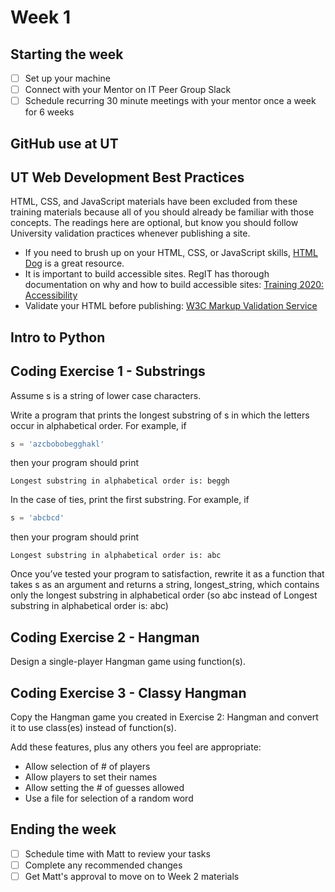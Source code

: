 # Week 1

## Starting the week
- [ ] Set up your machine
- [ ] Connect with your Mentor on IT Peer Group Slack
- [ ] Schedule recurring 30 minute meetings with your mentor once a week for 6 weeks

## GitHub use at UT


## UT Web Development Best Practices
HTML, CSS, and JavaScript materials have been excluded from these training materials because all of you should already be familiar with those concepts. The readings here are optional, but know you should follow University validation practices whenever publishing a site.
- If you need to brush up on your HTML, CSS, or JavaScript skills, [HTML Dog](http://htmldog.com/) is a great resource.
- It is important to build accessible sites. RegIT has thorough documentation on why and how to build accessible sites: [Training 2020: Accessibility](https://wikis.utexas.edu/display/training2020/Accessibility)
- Validate your HTML before publishing: [W3C Markup Validation Service](http://validator.w3.org/)

## Intro to Python

## Coding Exercise 1 - Substrings
Assume s is a string of lower case characters.

Write a program that prints the longest substring of s in which the letters occur in alphabetical order. For example, if
```python
s = 'azcbobobegghakl'
```
then your program should print
```
Longest substring in alphabetical order is: beggh
```
In the case of ties, print the first substring. For example, if
```python
s = 'abcbcd'
```
then your program should print
```
Longest substring in alphabetical order is: abc
```
Once you’ve tested your program to satisfaction, rewrite it as a function that takes s as an argument and returns a string, longest_string, which contains only the longest substring in alphabetical order (so abc instead of Longest substring in alphabetical order is: abc)

## Coding Exercise 2 - Hangman
Design a single-player Hangman game using function(s).

## Coding Exercise 3 - Classy Hangman
Copy the Hangman game you created in Exercise 2: Hangman and convert it to use class(es) instead of function(s).

Add these features, plus any others you feel are appropriate:

- Allow selection of # of players
- Allow players to set their names
- Allow setting the # of guesses allowed
- Use a file for selection of a random word

## Ending the week
- [ ] Schedule time with Matt to review your tasks
- [ ] Complete any recommended changes
- [ ] Get Matt's approval to move on to Week 2 materials
